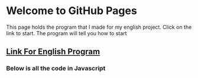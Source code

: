 # Welcome to GitHub Pages

This page holds the program that I made for my english project. Click on the link to start. The program will tell you how to start


## [Link For English Program](https://github.com/matajua000/English-Project/blob/main/EnglishProgram.html)

### Below is all the code in Javascript

  <html>
    <head>
      <script>
        var languages = [
               "Who is Elon Musk?", "Elon Musk is considered to be one of the richest persons in the world due to his influence in many companies that are considered to be the future. He is originally from South Africa. He would later move to Canada to avoid being drafted into the military. He would get his Canadian citizenship as well as his American citizenship. He also studied at many universities like Stanford, UPenn, and Queen's University in Canada. He mainly started by selling the company that he and his brother started Paypal. He would use this money to start his other companies like Space X. Furthermore, he is even considered to be the real-life Tony Stark. His biggest plan is to make space travel accessible to everyone. He is also trying to make it so that life is possible on Mars.",

               "Why is he a hero?", "I would consider Elon Musk to be considered an American hero because of what he had been able to accomplish and what he has planned for the human race. Considering that he came from a different country and he is now considered to be one of the richest persons in the world is quite a journey. He has been a big influence on me, he is considered to be an engineer, and what he has done has influenced me to study mechanical engineering. Furthermore, Musk has shown that a lot of things are possible like running multiple companies at the same time. He runs Tesla, The Boring Company, Space X, Neuralink, and others. He is able to do this and he is also able to balance taking care of all his children. Elon Musk is a hero because he influences the youth and he is also trying to save lives by making space craft accessible to others and allowing us to colonize other planets like Mars.",

               "The Boring Company", "This is one of Musk's newer companies, this company is meant to digging and building tunnels, so that the traffic can be reduced, at the moment they are only digging in Los Angeles since that is where Musk lives. Recently they got a contract from Las Vegas to dig a tunnel under Las Vegas, the tunnel is meant to transport people underground, they plan on using shuttles. The Boring Company also sells they merchandise like cup, mugs and also a flamethrower. The tunnel that is under LA is meant to be used by Tesla cars, they go to a car elevator and are lowered into the tunnel and they are able to travel faster than the cars that are above ground.",

               "Space X", "I think that Space X is a company that everyone knows about since it has been in and out the news about how Musk plans on using Space X to make space travel very accessible to everyone since he is planning to colonize other planets. This company started in 2002, he used the money that he got from selling his previous company to start it. Soon they were able to get a contract from Nasa to transport cargo to the space station. in 2012 Space X launched its first rocket and it was a success. Recently they are working on making rockets reusable before the rockets would detach from the shuttle and fall to the ground but Space X is working on having the rockets land perfectly so that they are able to be used again. This is all part of making space travel cheaper and more effective.",

               "Neuralink", "This company was launched in 2017 and it is considered to be the future. This focuses on trying to fix neurological problems that people might have and it also works on connecting people's minds to technology. this works by implanting a small chip into your skull that would then connect to your smartphone or to any device via Bluetooth. With the help of something, like a bionic eye and the Neuralink scientist predict that they are going to be able to cure blindness using the Neuralink since it will allow humans to be able to communicate with technology. Musk says that the chip is meant to help humans be able to compete with how fast AI is developing. I think that this is one of the cooler companies since I think that it would be interesting to see what is going to follow the Neuralink",

               "Tesla","Tesla is probably the most popular company that Musk runs since you can see the products rolling down the street almost every day. This company was formed in 2003 and it is meant to make gas-powered cars obsolete by having all of the cars be electric. Before there was not much thought in having cars be electric but now more and more car companies are having some cars be electric and Tesla is the front runner of them. Not only do their cars have some of the best safety features it also allows for some self-driving which is pretty impressive because the cars are able to detect accidents happing and act appropriately to make sure that the passengers are safe. Tesla also has semi-trucks which are meant to replace traditional semi-trucks. There is even a Tesla in space when Musk launched his personal vehicle in space. "

           ]
           function changeLanguage(lang, words){
                document.getElementById("h1").innerHTML = languages[lang];
                document.getElementById("p1").innerHTML = languages[words];
              }

      </script>
      <button onclick="StartGame()">Start Game</button>
    </head>

    <body>
      <h1 id="h1">What Company Do You Want to Know About?</h1>
      <p id="p1">Click a Company below</p>

      <span onclick="changeLanguage(0,1)">Who is Elon Musk?</span> -||-
      <span onclick="changeLanguage(2,3)">Why is he a hero?</span> -||-
      <span onclick="changeLanguage(4,5)">The Boring Company</span> -||-
      <span onclick="changeLanguage(6,7)">Space X</span> -||-
      <span onclick="changeLanguage(8,9)">Neuralink</span> -||-
      <span onclick="changeLanguage(10,11)">Tesla</span>
      <script>
      function StartGame(){
        var welcolme
    welcolme="Welcolme to the Build-A-Musk World"

  var intro
    intro="You have chosen to live the life of Elon Musk. You must choose what you are going to do in order to make sure that you end up like the current Elon Musk. If at any point you feel like you have messed up just refresh the page and you will be given another chance."
  var waring
    warning="To play the game you have to think about what actions you should take in order for you to become Elon Musk. "


    var user_quit;
      user_quit = false;




    alert(welcolme);
  	var user_play;


  user_play = confirm("Do you want to play?");



  	if (user_play ==true){
      alert(intro)
      alert("Lets Make an Elon Musk");
      q1 = confirm("Do you think that you should sell Paypal");

      if (q1 ==true) {
      	q2 = confirm("Congradulations you are correct. Next do you think that you should go to Canada?");
        if (q2 ==true){
          q3 = confirm("Correct, only 2 more. Do you move to America?")
          if (q3 ==true){
            q4= confirm("Nice Last One. Should we colonize Mars?")
            if (q4 ==true){
              Final= alert("Congrats you made Elon Musk")
            }
            else{
              alert("Congrats, you won you can refresh to play again")
            }
          }
          else{
            	alert("Well, you were given the option. I thank you for at least taking a look at the program that I made.");
          }
        }
      }

      else{
        	alert("Well, you were given the option. I thank you for at least taking a look at the program that I made.");
      }
  	}
  	else {
    	alert("Well, you were given the option. I thank you for at least taking a look at the program that I made.");
  	}




  }
      </script>
    </body>

</html>

